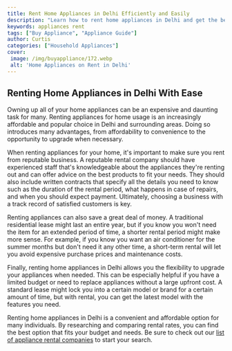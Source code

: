 ```yaml
---
title: Rent Home Appliances in Delhi Efficiently and Easily
description: "Learn how to rent home appliances in Delhi and get the best deals Discover how to choose the right appliance and what to look for to maximize value and save time"
keywords: appliances rent
tags: ["Buy Appliance", "Appliance Guide"]
author: Curtis
categories: ["Household Appliances"]
cover: 
 image: /img/buyappliance/172.webp
 alt: 'Home Appliances on Rent in Delhi'
---
```

## Renting Home Appliances in Delhi With Ease

Owning up all of your home appliances can be an expensive and daunting task for many. Renting appliances for home usage is an increasingly affordable and popular choice in Delhi and surrounding areas. Doing so introduces many advantages, from affordability to convenience to the opportunity to upgrade when necessary.

When renting appliances for your home, it's important to make sure you rent from reputable business. A reputable rental company should have experienced staff that's knowledgeable about the appliances they're renting out and can offer advice on the best products to fit your needs. They should also include written contracts that specify all the details you need to know such as the duration of the rental period, what happens in case of repairs, and when you should expect payment. Ultimately, choosing a business with a track record of satisfied customers is key.

Renting appliances can also save a great deal of money. A traditional residential lease might last an entire year, but if you know you won't need the item for an extended period of time, a shorter rental period might make more sense. For example, if you know you want an air conditioner for the summer months but don't need it any other time, a short-term rental will let you avoid expensive purchase prices and maintenance costs.

Finally, renting home appliances in Delhi allows you the flexibility to upgrade your appliances when needed. This can be especially helpful if you have a limited budget or need to replace appliances without a large upfront cost. A standard lease might lock you into a certain model or brand for a certain amount of time, but with rental, you can get the latest model with the features you need.

Renting home appliances in Delhi is a convenient and affordable option for many individuals. By researching and comparing rental rates, you can find the best option that fits your budget and needs. Be sure to check out our [list of appliance rental companies](./pages/appliance-rental) to start your search.
